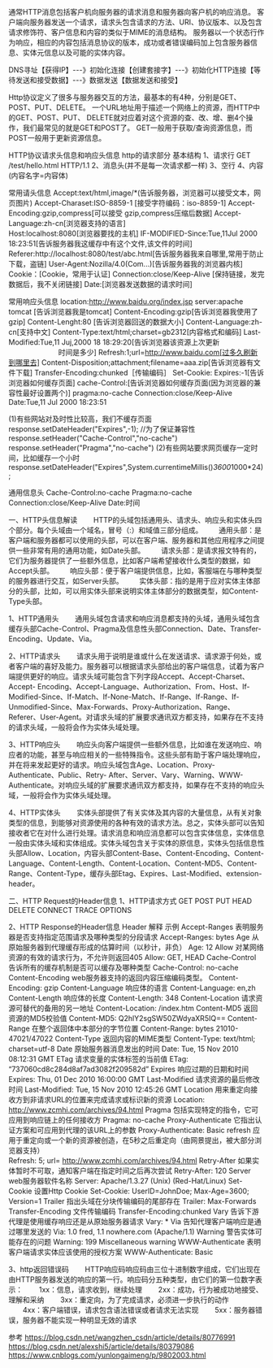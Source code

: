 通常HTTP消息包括客户机向服务器的请求消息和服务器向客户机的响应消息。
客户端向服务器发送一个请求，请求头包含请求的方法、URI、协议版本、以及包含请求修饰符、客户信息和内容的类似于MIME的消息结构。
服务器以一个状态行作为响应，相应的内容包括消息协议的版本，成功或者错误编码加上包含服务器信息、实体元信息以及可能的实体内容。

DNS寻址【获得IP】---》初始化连接【创建套接字】---》初始化HTTP连接【等待发送和接受数据】---》数据发送【数据发送和接受】

Http协议定义了很多与服务器交互的方法，最基本的有4种，分别是GET、POST、PUT、DELETE。
一个URL地址用于描述一个网络上的资源，而HTTP中的GET、POST、PUT、 DELETE就对应着对这个资源的查、改、增、删4个操作，我们最常见的就是GET和POST了。
GET一般用于获取/查询资源信息，而POST一般用于更新资源信息。



HTTP协议请求头信息和响应头信息
http的请求部分
基本结构
  1、请求行 GET  /test/hello.html HTTP/1.1
  2、消息头(并不是每一次请求都一样)
  3、空行
  4、内容(内容名字=内容体)

常用请头信息
   Accept:text/html,image/*(告诉服务器，浏览器可以接受文本，网页图片)
   Accept-Charaset:ISO-8859-1 [接受字符编码：iso-8859-1]
   Accept-Encoding:gzip,compress[可以接受  gzip,compress压缩后数据]
   Accept-Language:zh-cn[浏览器支持的语言]   
   Host:localhost:8080[浏览器要找的主机]
   IF-MODIFIED-Since:Tue,11Jul 2000 18:23:51[告诉服务器我这缓存中有这个文件,该文件的时间]
   Referer:http://localhost:8080/test/abc.html[告诉服务器我来自哪里,常用于防止下载，盗链]
   User-Agent:Nozilla/4.0(Com...)[告诉服务器我的浏览器内核]
   Cookie：[Cookie，常用于认证]
   Connection:close/Keep-Alive [保持链接，发完数据后，我不关闭链接]
   Date:[浏览器发送数据的请求时间]

常用响应头信息
     location:http://www.baidu.org/index.jsp
     server:apache tomcat [告诉浏览器我是tomcat]
     Content-Encoding:gzip[告诉浏览器我使用了gzip]
     Content-Lenght:80 [告诉浏览器回送的数据大小]
     Content-Language:zh-cn[支持中文]
     Content-Type:text/html;charset=gb2312[内容格式和编码]
     Last-Modified:Tue,11 Juj,2000 18 18:29:20[告诉浏览器该资源上次更新
　　　　　　　时间是多少]
     Refresh:1;url=http://www.baidu.com[过多久刷新到哪里去]
     Content-Disposition;attachment;filename=aaa.zip[告诉浏览器有文件下载]
     Transfer-Encoding:chunked［传输编码］
     Set-Cookie:
     Expires:-1[告诉浏览器如何缓存页面]
     cache-Control:[告诉浏览器如何缓存页面(因为浏览器的兼容性最好设置两个)]
     pragma:no-cache
     Connection:close/Keep-Alive
     Date:Tue,11 Jul 2000 18:23:51

(1)有些网站对及时性比较高，我们不缓存页面
response.setDateHeader("Expires",-1);
//为了保证兼容性
response.setHeader("Cache-Control","no-cache")
response.setHeader("Pragma","no-cache")
(2)有些网站要求网页缓存一定时间，比如缓存一个小时
response.setDateHeader("Expires",System.currentimeMillis()*3600*1000*24);

通用信息头
Cache-Control:no-cache
Pragma:no-cache
Connection:close/Keep-Alive
Date:时间



一、HTTP头信息解读
　　HTTP的头域包括通用头、请求头、响应头和实体头四个部分。每个头域由一个域名，冒号（:）和域值三部分组成。
　　通用头部：是客户端和服务器都可以使用的头部，可以在客户端、服务器和其他应用程序之间提供一些非常有用的通用功能，如Date头部。
　　请求头部：是请求报文特有的，它们为服务器提供了一些额外信息，比如客户端希望接收什么类型的数据，如Accept头部。
　　响应头部：便于客户端提供信息，比如，客服端在与哪种类型的服务器进行交互，如Server头部。
　　实体头部：指的是用于应对实体主体部分的头部，比如，可以用实体头部来说明实体主体部分的数据类型，如Content-Type头部。

  1、HTTP通用头
　　通用头域包含请求和响应消息都支持的头域，通用头域包含缓存头部Cache-Control、Pragma及信息性头部Connection、Date、Transfer-Encoding、Update、Via。

  2、HTTP请求头
　　请求头用于说明是谁或什么在发送请求、请求源于何处，或者客户端的喜好及能力。服务器可以根据请求头部给出的客户端信息，试着为客户端提供更好的响应。请求头域可能包含下列字段Accept、Accept-Charset、Accept- Encoding、Accept-Language、Authorization、From、Host、If-Modified-Since、If-Match、If-None-Match、If-Range、If-Range、If-Unmodified-Since、Max-Forwards、Proxy-Authorization、Range、Referer、User-Agent。对请求头域的扩展要求通讯双方都支持，如果存在不支持的请求头域，一般将会作为实体头域处理。

  3、HTTP响应头
　　响应头向客户端提供一些额外信息，比如谁在发送响应、响应者的功能，甚至与响应相关的一些特殊指令。这些头部有助于客户端处理响应，并在将来发起更好的请求。响应头域包含Age、Location、Proxy-Authenticate、Public、Retry- After、Server、Vary、Warning、WWW-Authenticate。对响应头域的扩展要求通讯双方都支持，如果存在不支持的响应头域，一般将会作为实体头域处理。

  4、HTTP实体头
　　实体头部提供了有关实体及其内容的大量信息，从有关对象类型的信息，到能够对资源使用的各种有效的请求方法。总之，实体头部可以告知接收者它在对什么进行处理。请求消息和响应消息都可以包含实体信息，实体信息一般由实体头域和实体组成。实体头域包含关于实体的原信息，实体头包括信息性头部Allow、Location，内容头部Content-Base、Content-Encoding、Content-Language、Content-Length、Content-Location、Content-MD5、Content-Range、Content-Type，缓存头部Etag、Expires、Last-Modified、extension-header。



二、HTTP Request的Header信息
1、HTTP请求方式
GET
POST
PUT
HEAD
DELETE
CONNECT
TRACE
OPTIONS


2、HTTP Response的Header信息
Header	解释	示例
Accept-Ranges	表明服务器是否支持指定范围请求及哪种类型的分段请求	Accept-Ranges: bytes
Age	从原始服务器到代理缓存形成的估算时间（以秒计，非负）	Age: 12
Allow	对某网络资源的有效的请求行为，不允许则返回405	Allow: GET, HEAD
Cache-Control	告诉所有的缓存机制是否可以缓存及哪种类型	Cache-Control: no-cache
Content-Encoding	web服务器支持的返回内容压缩编码类型。	Content-Encoding: gzip
Content-Language	响应体的语言	Content-Language: en,zh
Content-Length	响应体的长度	Content-Length: 348
Content-Location	请求资源可替代的备用的另一地址	Content-Location: /index.htm
Content-MD5	返回资源的MD5校验值	Content-MD5: Q2hlY2sgSW50ZWdyaXR5IQ==
Content-Range	在整个返回体中本部分的字节位置	Content-Range: bytes 21010-47021/47022
Content-Type	返回内容的MIME类型	Content-Type: text/html; charset=utf-8
Date	原始服务器消息发出的时间	Date: Tue, 15 Nov 2010 08:12:31 GMT
ETag	请求变量的实体标签的当前值	ETag: “737060cd8c284d8af7ad3082f209582d”
Expires	响应过期的日期和时间	Expires: Thu, 01 Dec 2010 16:00:00 GMT
Last-Modified	请求资源的最后修改时间	Last-Modified: Tue, 15 Nov 2010 12:45:26 GMT
Location	用来重定向接收方到非请求URL的位置来完成请求或标识新的资源	Location: http://www.zcmhi.com/archives/94.html
Pragma	包括实现特定的指令，它可应用到响应链上的任何接收方	Pragma: no-cache
Proxy-Authenticate	它指出认证方案和可应用到代理的该URL上的参数	Proxy-Authenticate: Basic
refresh	应用于重定向或一个新的资源被创造，在5秒之后重定向（由网景提出，被大部分浏览器支持）	
Refresh: 5; url=
http://www.zcmhi.com/archives/94.html
Retry-After	如果实体暂时不可取，通知客户端在指定时间之后再次尝试	Retry-After: 120
Server	web服务器软件名称	Server: Apache/1.3.27 (Unix) (Red-Hat/Linux)
Set-Cookie	设置Http Cookie	Set-Cookie: UserID=JohnDoe; Max-Age=3600; Version=1
Trailer	指出头域在分块传输编码的尾部存在	Trailer: Max-Forwards
Transfer-Encoding	文件传输编码	Transfer-Encoding:chunked
Vary	告诉下游代理是使用缓存响应还是从原始服务器请求	Vary: *
Via	告知代理客户端响应是通过哪里发送的	Via: 1.0 fred, 1.1 nowhere.com (Apache/1.1)
Warning	警告实体可能存在的问题	Warning: 199 Miscellaneous warning
WWW-Authenticate	表明客户端请求实体应该使用的授权方案	WWW-Authenticate: Basic


3、http返回错误码
  　　HTTP响应码响应码由三位十进制数字组成，它们出现在由HTTP服务器发送的响应的第一行。响应码分五种类型，由它们的第一位数字表示：
  　　1xx：信息，请求收到，继续处理
  　　2xx：成功，行为被成功地接受、理解和采纳
  　　3xx：重定向，为了完成请求，必须进一步执行的动作
  　　4xx：客户端错误，请求包含语法错误或者请求无法实现
  　　5xx：服务器错误，服务器不能实现一种明显无效的请求





参考
https://blog.csdn.net/wangzhen_csdn/article/details/80776991
https://blog.csdn.net/alexshi5/article/details/80379086
https://www.cnblogs.com/yunlongaimeng/p/9802003.html



